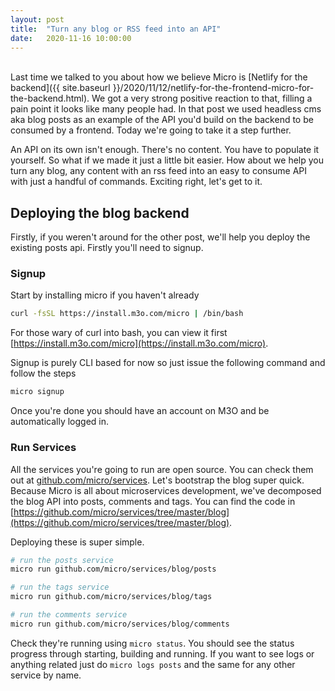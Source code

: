 ```yaml
---
layout:	post
title:	"Turn any blog or RSS feed into an API"
date:	2020-11-16 10:00:00
---
```

<br>
Last time we talked to you about how we believe Micro is [Netlify for the backend]({{ site.baseurl }}/2020/11/12/netlify-for-the-frontend-micro-for-the-backend.html). 
We got a very strong positive reaction to that, filling a pain point it looks like many people had. In that post we used headless cms aka blog posts 
as an example of the API you'd build on the backend to be consumed by a frontend. Today we're going to take it a step further.

An API on its own isn't enough. There's no content. You have to populate it yourself. So what if we made it just a little bit easier. How about we help
 you turn any blog, any content with an rss feed into an easy to consume API with just a handful of commands. Exciting right, let's get to it.

## Deploying the blog backend

Firstly, if you weren't around for the other post, we'll help you deploy the existing posts api. Firstly you'll need to signup.

### Signup

Start by installing micro if you haven't already

```sh
curl -fsSL https://install.m3o.com/micro | /bin/bash
```

For those wary of curl into bash, you can view it first [https://install.m3o.com/micro](https://install.m3o.com/micro).


Signup is purely CLI based for now so just issue the following command and follow the steps

```sh
micro signup
```

Once you're done you should have an account on M3O and be automatically logged in.

### Run Services

All the services you're going to run are open source. You can check them out at [github.com/micro/services](https://github.com/micro/services). 
Let's bootstrap the blog super quick. Because Micro is all about microservices development, we've decomposed the blog API into posts, comments and tags. 
You can find the code in [https://github.com/micro/services/tree/master/blog](https://github.com/micro/services/tree/master/blog).

Deploying these is super simple.

```sh
# run the posts service
micro run github.com/micro/services/blog/posts

# run the tags service
micro run github.com/micro/services/blog/tags

# run the comments service
micro run github.com/micro/services/blog/comments
```

Check they're running using `micro status`. You should see the status progress through starting, building and running. 
If you want to see logs or anything related just do `micro logs posts` and the same for any other service by name.


